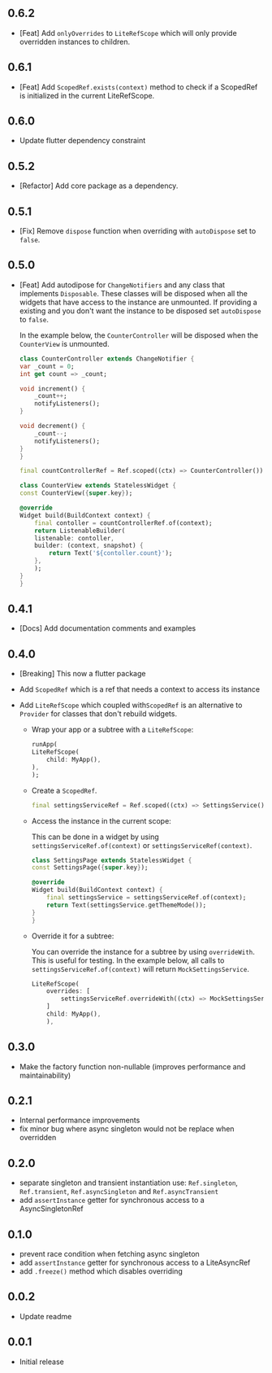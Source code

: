 ## 0.6.2

-   [Feat] Add `onlyOverrides` to `LiteRefScope` which will only provide overridden instances to children.

## 0.6.1

-   [Feat] Add `ScopedRef.exists(context)` method to check if a ScopedRef is initialized in the current LiteRefScope.

## 0.6.0

-   Update flutter dependency constraint

## 0.5.2

-   [Refactor] Add core package as a dependency.

## 0.5.1

-   [Fix] Remove `dispose` function when overriding with `autoDispose` set to `false`.

## 0.5.0

-   [Feat] Add autodipose for `ChangeNotifiers` and any class that implements `Disposable`. These classes will be disposed when all the widgets that have access to the instance are unmounted. If providing a existing and you don't want the instance to be disposed set `autoDispose` to `false`.

    In the example below, the `CounterController` will be disposed when the `CounterView` is unmounted.

    ```dart
    class CounterController extends ChangeNotifier {
    var _count = 0;
    int get count => _count;

    void increment() {
        _count++;
        notifyListeners();
    }

    void decrement() {
        _count--;
        notifyListeners();
    }
    }

    final countControllerRef = Ref.scoped((ctx) => CounterController());

    class CounterView extends StatelessWidget {
    const CounterView({super.key});

    @override
    Widget build(BuildContext context) {
        final contoller = countControllerRef.of(context);
        return ListenableBuilder(
        listenable: contoller,
        builder: (context, snapshot) {
            return Text('${contoller.count}');
        },
        );
    }
    }
    ```

## 0.4.1

-   [Docs] Add documentation comments and examples

## 0.4.0

-   [Breaking] This now a flutter package
-   Add `ScopedRef` which is a ref that needs a context to access its instance
-   Add `LiteRefScope` which coupled with`ScopedRef` is an alternative to `Provider` for classes that don't rebuild widgets.

    -   Wrap your app or a subtree with a `LiteRefScope`:

        ```dart
        runApp(
        LiteRefScope(
            child: MyApp(),
        ),
        );
        ```

    -   Create a `ScopedRef`.

        ```dart
        final settingsServiceRef = Ref.scoped((ctx) => SettingsService());
        ```

    -   Access the instance in the current scope:

        This can be done in a widget by using `settingsServiceRef.of(context)` or `settingsServiceRef(context)`.

        ```dart
        class SettingsPage extends StatelessWidget {
        const SettingsPage({super.key});

        @override
        Widget build(BuildContext context) {
            final settingsService = settingsServiceRef.of(context);
            return Text(settingsService.getThemeMode());
        }
        }
        ```

    -   Override it for a subtree:

        You can override the instance for a subtree by using `overrideWith`. This is useful for testing.
        In the example below, all calls to `settingsServiceRef.of(context)` will return `MockSettingsService`.

        ```dart
        LiteRefScope(
            overrides: [
                settingsServiceRef.overrideWith((ctx) => MockSettingsService()),
            ]
            child: MyApp(),
            ),
        ```

## 0.3.0

-   Make the factory function non-nullable (improves performance and maintainability)

## 0.2.1

-   Internal performance improvements
-   fix minor bug where async singleton would not be replace when overridden

## 0.2.0

-   separate singleton and transient instantiation use: `Ref.singleton`, `Ref.transient`, `Ref.asyncSingleton` and `Ref.asyncTransient`
-   add `assertInstance` getter for synchronous access to a AsyncSingletonRef

## 0.1.0

-   prevent race condition when fetching async singleton
-   add `assertInstance` getter for synchronous access to a LiteAsyncRef
-   add `.freeze()` method which disables overriding

## 0.0.2

-   Update readme

## 0.0.1

-   Initial release
